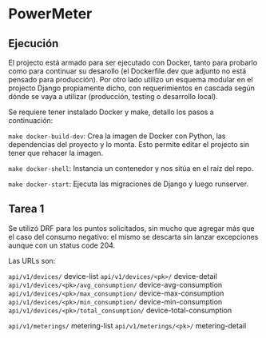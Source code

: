 # PowerMeter

## Ejecución
El projecto está armado para ser ejecutado con Docker, tanto para probarlo como para continuar su desarollo (el Dockerfile.dev que adjunto no está pensado para producción).
Por otro lado utilizo un esquema modular en el projecto Django propiamente dicho, con requerimientos en cascada según dónde se vaya a utilizar (producción, testing o desarrollo local).

Se requiere tener instalado Docker y make, detallo los pasos a continuación:

`make docker-build-dev`: Crea la imagen de Docker con Python, las dependencias del proyecto y lo monta. Esto permite editar el projecto sin tener que rehacer la imagen.

`make docker-shell`: Instancia un contenedor y nos sitúa en el raíz del repo.

`make docker-start`: Ejecuta las migraciones de Django y luego runserver.

## Tarea 1
Se utilizó DRF para los puntos solicitados, sin mucho que agregar más que el caso del consumo negativo: el mismo se descarta sin lanzar excepciones aunque con un status code 204.

Las URLs son:

`api/v1/devices/` device-list
`api/v1/devices/<pk>/` device-detail
`api/v1/devices/<pk>/avg_consumption/` device-avg-consumption
`api/v1/devices/<pk>/max_consumption/` device-max-consumption
`api/v1/devices/<pk>/min_consumption/` device-min-consumption
`api/v1/devices/<pk>/total_consumption/` device-total-consumption

`api/v1/meterings/` metering-list
`api/v1/meterings/<pk>/` metering-detail

